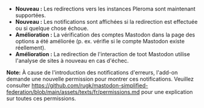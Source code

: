 * **Nouveau :** Les redirections vers les instances Pleroma sont maintenant supportées.
* **Nouveau :** Les notifications sont affichées si la redirection est effectuée ou si quelque chose échoue.
* **Amélioration :** La vérification des comptes Mastodon dans la page des options a été améliorée (p. ex. vérifie si le compte Mastodon existe réellement).
* **Amélioration :** La redirection de l'interaction de toot Mastodon utilise l'analyse de sites à nouveau en cas d'échec.

**Note:** À cause de l'introduction des notifications d'erreurs, l'add-on demande une nouvelle permission pour montrer ces notifications. Veuillez consulter https://github.com/rugk/mastodon-simplified-federation/blob/main/assets/texts/fr/permissions.md pour une explication sur toutes ces permissions.
